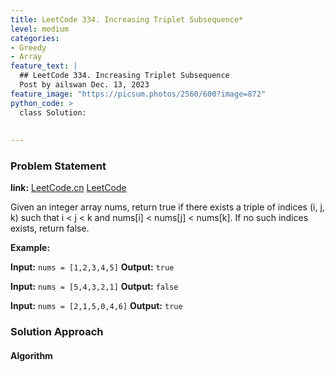 ```yaml
---
title: LeetCode 334. Increasing Triplet Subsequence*
level: medium
categories:
- Greedy
- Array
feature_text: |
  ## LeetCode 334. Increasing Triplet Subsequence
  Post by ailswan Dec. 13, 2023
feature_image: "https://picsum.photos/2560/600?image=872"
python_code: >
  class Solution:
      
         
---
```


### Problem Statement
**link:**
[LeetCode.cn](https://leetcode.cn/problems/increasing-triplet-subsequence/)
[LeetCode](https://leetcode.com/problems/increasing-triplet-subsequence/)

Given an integer array nums, return true if there exists a triple of indices (i, j, k) such that i < j < k and nums[i] < nums[j] < nums[k]. If no such indices exists, return false.
 
**Example:**

**Input:** `nums = [1,2,3,4,5]`
**Output:** `true`
 
**Input:** `nums = [5,4,3,2,1]`
**Output:** `false`

**Input:** `nums = [2,1,5,0,4,6]`
**Output:** `true`

### Solution Approach
 

#### Algorithm
 